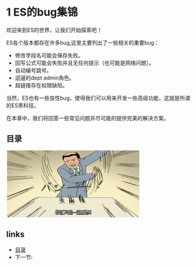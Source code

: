 # 1 ES的bug集锦

欢迎来到ES的世界，让我们开始探索吧！

ES各个版本都存在许多bug,这里主要列出了一些相关的重要bug：

- 修改字段名可能会保存失败。
- 回写公式可能会失败并且无任何提示（也可能是网络问题）。
- 自动编号跳号。
- 逗逼的dept admin角色。
- 超链接存在权限缺陷。

当然，ES也有一些良性bug，使得我们可以用来开发一些高级功能，这就是所谓的ES黑科技。

在本章中，我们将回答一些常见问题并尽可能的提供完美的解决方案。

## 目录
  
![](images/bug.jpg?raw=true)

## links
  * [目录](<preface.md>)
  * 下一节: [ ](<01.1.md>)
